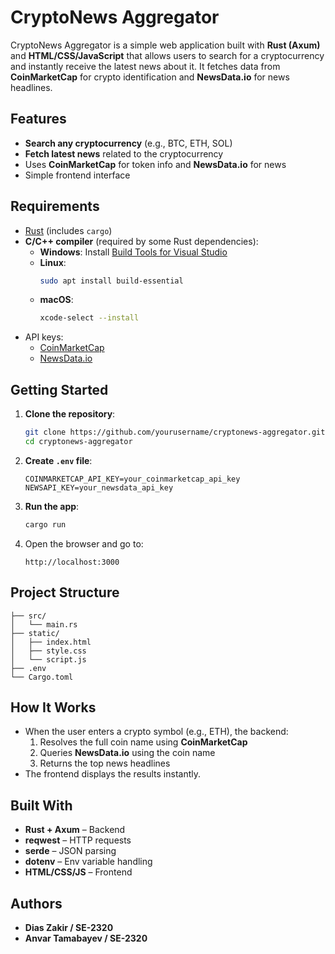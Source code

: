 # CryptoNews Aggregator

CryptoNews Aggregator is a simple web application built with **Rust (Axum)** and **HTML/CSS/JavaScript** that allows users to search for a cryptocurrency and instantly receive the latest news about it. It fetches data from **CoinMarketCap** for crypto identification and **NewsData.io** for news headlines.

## Features

- **Search any cryptocurrency** (e.g., BTC, ETH, SOL)
- **Fetch latest news** related to the cryptocurrency
- Uses **CoinMarketCap** for token info and **NewsData.io** for news
- Simple frontend interface

## Requirements

- [Rust](https://www.rust-lang.org/tools/install) (includes `cargo`)
- **C/C++ compiler** (required by some Rust dependencies):
  - **Windows**: Install [Build Tools for Visual Studio](https://visualstudio.microsoft.com/visual-cpp-build-tools/)
  - **Linux**:  
    ```bash
    sudo apt install build-essential
    ```
  - **macOS**:  
    ```bash
    xcode-select --install
    ```
- API keys:
  - [CoinMarketCap](https://coinmarketcap.com/api/)
  - [NewsData.io](https://newsdata.io/)

## Getting Started

1. **Clone the repository**:
   ```bash
   git clone https://github.com/yourusername/cryptonews-aggregator.git
   cd cryptonews-aggregator
   ```

2. **Create `.env` file**:
   ```
   COINMARKETCAP_API_KEY=your_coinmarketcap_api_key
   NEWSAPI_KEY=your_newsdata_api_key
   ```

3. **Run the app**:
   ```bash
   cargo run
   ```

4. Open the browser and go to:
   ```
   http://localhost:3000
   ```

## Project Structure

```
├── src/
│   └── main.rs
├── static/
│   ├── index.html
│   ├── style.css
│   └── script.js
├── .env
└── Cargo.toml
```

## How It Works

- When the user enters a crypto symbol (e.g., ETH), the backend:
  1. Resolves the full coin name using **CoinMarketCap**
  2. Queries **NewsData.io** using the coin name
  3. Returns the top news headlines
- The frontend displays the results instantly.

## Built With

- **Rust + Axum** – Backend
- **reqwest** – HTTP requests
- **serde** – JSON parsing
- **dotenv** – Env variable handling
- **HTML/CSS/JS** – Frontend

## Authors

- **Dias Zakir / SE-2320**
- **Anvar Tamabayev / SE-2320**

